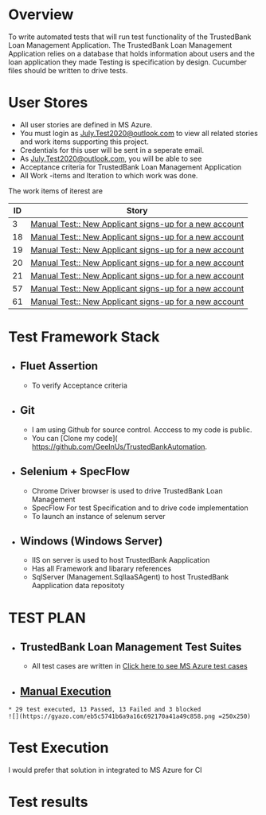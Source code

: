# Overview
To write automated tests that will run test functionality of the TrustedBank Loan Management Application. 
The TrustedBank Loan Management Application relies on a database that holds information about users and the loan application they made
Testing is specification by design. Cucumber files should be written to drive tests.


# User Stores
- All user stories are defined in MS Azure. 
- You must login as July.Test2020@outlook.com to view all related stories and work items supporting this project.
- Credentials for this user will be sent in a seperate email.
- As July.Test2020@outlook.com, you will be able to see
- Acceptance criteria for TrustedBank Loan Management Application 
-	All Work -items and Iteration to which work was done.

The work items of iterest are 

| ID             | Story                                                       |
| -------------  | ----------------------------------------------------------- |
| 3              | [Manual Test:: New Applicant signs-up for a new account](https://dev.azure.com/GeeInUs/TrustedBankTests/_workitems/edit/3/?triage=true) |
| 18             | [Manual Test:: New Applicant signs-up for a new account](https://dev.azure.com/GeeInUs/TrustedBankTests/_workitems/edit/18/?triage=true) |
| 19             | [Manual Test:: New Applicant signs-up for a new account](https://dev.azure.com/GeeInUs/TrustedBankTests/_workitems/edit/19/?triage=true) |
| 20             | [Manual Test:: New Applicant signs-up for a new account](https://dev.azure.com/GeeInUs/TrustedBankTests/_workitems/edit/20/?triage=true) |
| 21             | [Manual Test:: New Applicant signs-up for a new account](https://dev.azure.com/GeeInUs/TrustedBankTests/_workitems/edit/21/?triage=true) |
| 57             | [Manual Test:: New Applicant signs-up for a new account](https://dev.azure.com/GeeInUs/TrustedBankTests/_workitems/edit/57/?triage=true) |
| 61             | [Manual Test:: New Applicant signs-up for a new account](https://dev.azure.com/GeeInUs/TrustedBankTests/_workitems/edit/61/?triage=true) |



# Test Framework Stack
  - ## Fluet Assertion 
    * To verify Acceptance criteria
  - ## Git 
    * I am using Github for source control. Acccess to my code  is public. 
    * You can [Clone my code]( https://github.com/GeeInUs/TrustedBankAutomation. 
  - ## Selenium +  SpecFlow
    * Chrome Driver browser is used to drive TrustedBank Loan Management 
    * SpecFlow For test Specification and to drive code implementation 
    * To launch an instance of selenum server
  - ## Windows (Windows Server) 
    * IIS on server is used to host TrustedBank Aapplication
    * Has all Framework and libarary references
    * SqlServer (Management.SqlIaaSAgent) to host TrustedBank Aapplication data repositoty
    
# TEST PLAN 
  - ##  TrustedBank Loan Management Test Suites 
      * All test cases are written in [Click here to see MS Azure test cases](https://dev.azure.com/GeeInUs/TrustedBankTests/_testPlans/execute?planId=13)
   - ## [Manual Execution](http://dev.azure.com/GeeInUs/TrustedBankTests/_testManagement/analytics/progressreport)
    * 29 test executed, 13 Passed, 13 Failed and 3 blocked
    ![](https://gyazo.com/eb5c5741b6a9a16c692170a41a49c858.png =250x250)

# Test Execution
I would prefer that solution in integrated to MS Azure for CI


# Test results 









 
